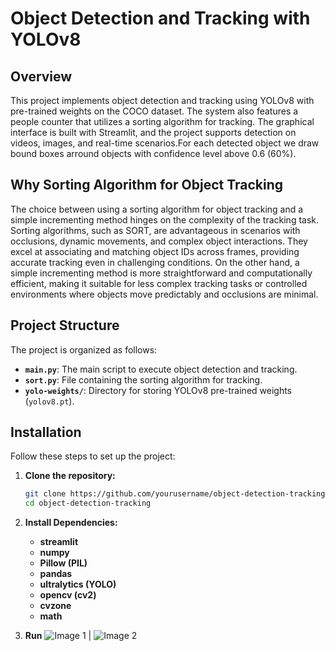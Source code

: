 # Object Detection and Tracking with YOLOv8

## Overview

This project implements object detection and tracking using YOLOv8 with pre-trained weights on the COCO dataset. The system also features a people counter that utilizes a sorting algorithm for tracking. The graphical interface is built with Streamlit, and the project supports detection on videos, images, and real-time scenarios.For each 
detected object we draw bound boxes arround objects with confidence level above 0.6 (60%).

## Why Sorting Algorithm for Object Tracking 
The choice between using a sorting algorithm for object tracking and a simple incrementing method hinges on the complexity of the tracking task. Sorting algorithms, such as SORT, are advantageous in scenarios with occlusions, dynamic movements, and complex object interactions. They excel at associating and matching object IDs across frames, providing accurate tracking even in challenging conditions. On the other hand, a simple incrementing method is more straightforward and computationally efficient, making it suitable for less complex tracking tasks or controlled environments where objects move predictably and occlusions are minimal. 

## Project Structure

The project is organized as follows:

- **`main.py`**: The main script to execute object detection and tracking.
- **`sort.py`**: File containing the sorting algorithm for tracking.
- **`yolo-weights/`**: Directory for storing YOLOv8 pre-trained weights (`yolov8.pt`).

## Installation

Follow these steps to set up the project:

1. **Clone the repository:**

   ```bash
   git clone https://github.com/yourusername/object-detection-tracking.git
   cd object-detection-tracking
2. **Install Dependencies:**
   - **streamlit**
   - **numpy**
   - **Pillow (PIL)**
   - **pandas**
   - **ultralytics (YOLO)**
   - **opencv (cv2)**
   - **cvzone**
   - **math**
3. **Run**
![Image 1](https://raw.githubusercontent.com/Youssef-balh/Object-Detection-and-People-Counter/main/assets/113738047/7268954e-7eb0-40b9-a603-eaebb74b5ad3) | ![Image 2](https://github.com/Youssef-balh/Object-Detection-and-People-Counter/assets/113738047/a3c54f86-4e76-41cf-b313-126498b4afb5)






